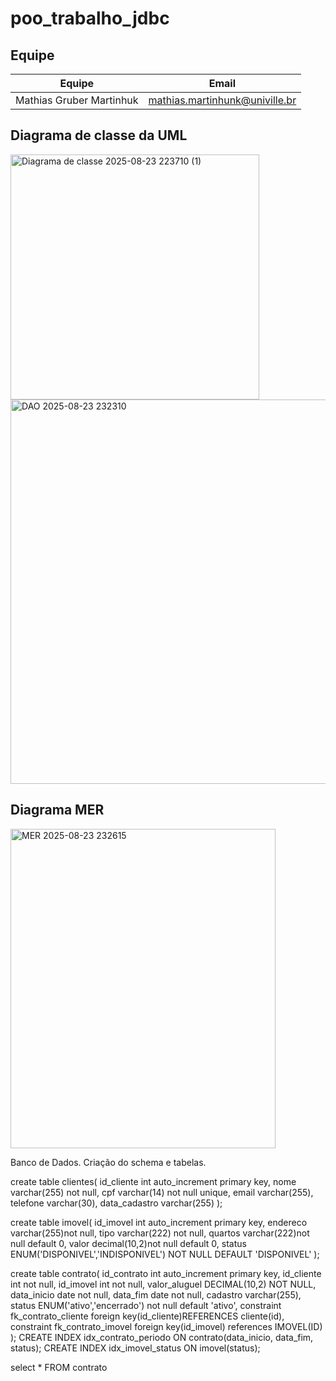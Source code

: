 # poo_trabalho_jdbc

## Equipe

| Equipe   | Email    |
|----------|----------|
| Mathias Gruber Martinhuk | mathias.martinhunk@univille.br |


## Diagrama de classe da UML


<img width="398" height="392" alt="Diagrama de classe 2025-08-23 223710 (1)" src="https://github.com/user-attachments/assets/b8c37e20-bec7-453f-a9e0-50b8102b952e" />







<img width="751" height="615" alt="DAO 2025-08-23 232310" src="https://github.com/user-attachments/assets/08659372-90e7-48e7-b660-fbb7376ce46a" />





## Diagrama MER




<img width="424" height="511" alt="MER  2025-08-23 232615" src="https://github.com/user-attachments/assets/4c983b3e-a4fa-4a85-909f-ef1388a99c0b" />




Banco de Dados.
Criação do schema e tabelas.

create table clientes(
id_cliente int auto_increment primary key,
nome varchar(255) not null,
cpf varchar(14) not null unique,
email varchar(255),
telefone varchar(30),
data_cadastro varchar(255)
);

create table imovel(
id_imovel int auto_increment primary key,
endereco varchar(255)not null,
tipo varchar(222) not null,
quartos varchar(222)not null default 0,
valor decimal(10,2)not null default 0,
status ENUM('DISPONIVEL','INDISPONIVEL') NOT NULL DEFAULT 'DISPONIVEL'
);

create table contrato(
id_contrato int auto_increment primary key,
id_cliente int not null,
id_imovel int not null,
valor_aluguel DECIMAL(10,2) NOT NULL,
data_inicio date not null,
data_fim date not null,
cadastro varchar(255),
status ENUM('ativo','encerrado') not null default 'ativo',
constraint fk_contrato_cliente foreign key(id_cliente)REFERENCES cliente(id),
constraint fk_contrato_imovel foreign key(id_imovel) references IMOVEL(ID)
);
CREATE INDEX idx_contrato_periodo ON contrato(data_inicio, data_fim, status);
CREATE INDEX idx_imovel_status ON imovel(status);

select * FROM contrato
 

